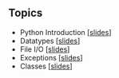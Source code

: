 ## Topics
* Python Introduction [[slides](01_python_introduction.html)]
* Datatypes [[slides](datatypes.html)]
* File I/O [[slides](fileio.html)]
* Exceptions [[slides](exceptions.html)]
* Classes [[slides](20_classes.html)]